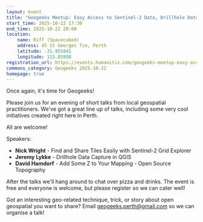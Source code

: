 ```yaml
---
layout: event
title: "Geogeeks Meetup: Easy Access to Sentinel-2 Data, Drillhole Data in QGIS, and More!"
start_time: 2025-10-22 17:30
end_time: 2025-10-22 20:00
location:
    name: Riff (Spacecubed)
    address: 45 St Georges Tce, Perth
    latitude: -31.955841
    longitude: 115.85898
registration_url: https://events.humanitix.com/geogeeks-meetup-easy-access-to-sentinel-2-data-drillhole-data-in-qgis-and-more
commons_category: Geogeeks 2025-10-22
homepage: true
---
```


Once again, it's time for Geogeeks!

Please join us for an evening of short talks from local geospatial practitioners. We've got a great line up of talks, including some very cool initiatives created right here in Perth.

All are welcome!

Speakers:

- **Nick Wright** - Find and Share Tiles Easily with Sentinel-2 Grid Explorer
    <!-- - <a href="https://maps.budgieinwa.au/presentation.html" target=_blank>slides</a> -->
- **Jeremy Lykke** - Drillhole Data Capture in QGIS
- **David Hamdorf** - Add Some Z to Your Mapping - Open Source Topography

After the talks we'll hang around to chat over pizza and drinks. The event is free and everyone is welcome, but please register so we can cater well!

Got an interesting geo-related technique, trick, or story about open geospatial you want to share? Email [geogeeks.perth@gmail.com](mailto:geogeeks.perth@gmail.com) so we can organise a talk!
